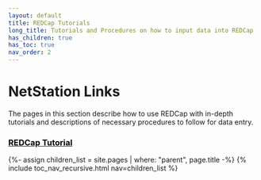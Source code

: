 ```yaml
---
layout: default
title: REDCap Tutorials
long_title: Tutorials and Procedures on how to input data into REDCap
has_children: true
has_toc: true
nav_order: 2
---
```

# NetStation Links
The pages in this section describe how to use REDCap with in-depth tutorials and descriptions of necessary procedures to follow for data entry.

<h3><a href="/redcap"><span style="color: black;">REDCap Tutorial</span></a></h3>
{%- assign children_list = site.pages | where: "parent", page.title -%}
{% include toc_nav_recursive.html nav=children_list %}

<!-- ### Quick Start
[Getting Started with NetStation](/netstation/02_quick-start/index.md)

### Troubleshooting Common Errors
[Troubleshooting Netstation Errors](/netstation/01_troubleshooting/index.md)

### Using NetStation for EEG Recording during Tasks
[NetStation Task Setup](/netstation/03_task-setup/index.md)
[Data Backup after EEG Recording](/netstation/04_mffs/index.md) -->
